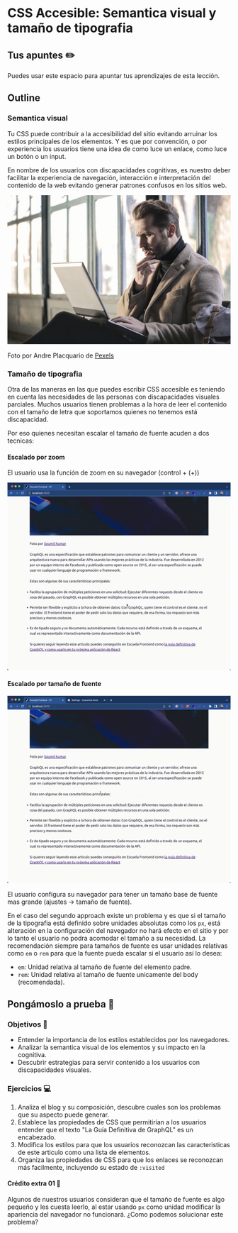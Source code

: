 # CSS Accesible: Semantica visual y tamaño de tipografia


## Tus apuntes ✏️

Puedes usar este espacio para apuntar tus aprendizajes de esta lección.


## Outline

### Semantica visual

Tu CSS puede contribuir a la accesibilidad del sitio evitando arruinar los estilos principales de los elementos. Y es que por convención, o por experiencia los usuarios tiene una idea de como luce un enlace, como luce un botón o un input.

En nombre de los usuarios con discapacidades cognitivas, es nuestro deber facilitar la experiencia de navegación, interacción e interpretación del contenido de la web evitando generar patrones confusos en los sitios web.

![Persona con cara de confusión frente a la computadora](./assets/confused.jpeg)

Foto por Andre Placquario de [Pexels](https://www.pexels.com/photo/man-wearing-brown-jacket-and-using-grey-laptop-874242)

### Tamaño de tipografia

Otra de las maneras en las que puedes escribir CSS accesible es teniendo en cuenta las necesidades de las personas con discapacidades visuales parciales. Muchos usuarios tienen problemas a la hora de leer el contenido con el tamaño de letra que soportamos quienes no tenemos está discapacidad.

Por eso quienes necesitan escalar el tamaño de fuente acuden a dos tecnicas:

#### Escalado por zoom

El usuario usa la función de zoom en su navegador (control + (+))

![Usuario haciendo zoom desde la interfaz del navegador](./assets/zoom.gif)


#### Escalado por tamaño de fuente

![Usuario cambiando el tamaño base de la tipografia desde las configuraciones](./assets/font-base.gif)

El usuario configura su navegador para tener un tamaño base de fuente mas grande (ajustes -> tamaño de fuente).

En el caso del segundo approach existe un problema y es que si el tamaño de la tipografia está definido sobre unidades absolutas como los `px`, está alteración en la configuración del navegador no hará efecto en el sitio y por lo tanto el usuario no podra acomodar el tamaño a su necesidad. La recomendación siempre para tamaños de fuente es usar unidades relativas como `em` o `rem` para que la fuente pueda escalar si el usuario así lo desea:

- `em`: Unidad relativa al tamaño de fuente del elemento padre.
- `rem`: Unidad relativa al tamaño de fuente unicamente del body (recomendada).

## Pongámoslo a prueba 💪

### Objetivos 🎯
- Entender la importancia de los estilos establecidos por los navegadores.
- Analizar la semantica visual de los elementos y su impacto en la cognitiva.
- Descubrir estrategias para servir contenido a los usuarios con discapacidades visuales.

### Ejercicios 💻

1. Analiza el blog y su composición, descubre cuales son los problemas que su aspecto puede generar.
2. Establece las propiedades de CSS que permitirían a los usuarios entender que el texto "La Guía Definitiva de GraphQL" es un encabezado.
3. Modifica los estilos para que los usuarios reconozcan las caracteristicas de este articulo como una lista de elementos.
4. Organiza las propiedades de CSS para que los enlaces se reconozcan más facilmente, incluyendo su estado de `:visited`

#### Crédito extra 01 👑

Algunos de nuestros usuarios consideran que el tamaño de fuente es algo pequeño y les cuesta leerlo, al estar usando `px` como unidad modificar la apariencia del navegador no funcionará. ¿Como podemos solucionar este problema?